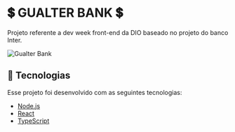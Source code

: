 # 💲 GUALTER BANK 💲

Projeto referente a dev week front-end da DIO baseado no projeto do banco Inter.

![Gualter Bank](./gualter-bank.gif)

## 🚀 Tecnologias

Esse projeto foi desenvolvido com as seguintes tecnologias:

- [Node.js](https://nodejs.org/en/)
- [React](https://reactjs.org)
- [TypeScript](https://www.typescriptlang.org/)
<!--
- [React Native](https://facebook.github.io/react-native/)
- [Expo](https://expo.io/)
  -->
